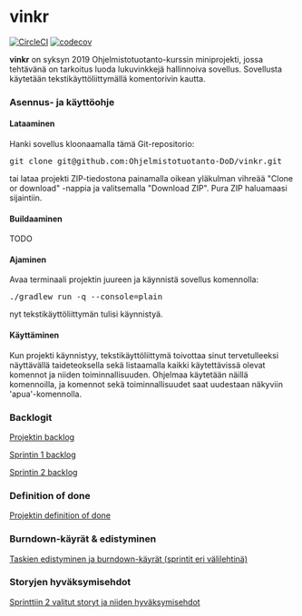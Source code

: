 # vinkr

[![CircleCI](https://circleci.com/gh/Ohjelmistotuotanto-DoD/vinkr.svg?style=svg)](https://circleci.com/gh/Ohjelmistotuotanto-DoD/vinkr)
[![codecov](https://codecov.io/gh/Ohjelmistotuotanto-DoD/vinkr/branch/master/graph/badge.svg)](https://codecov.io/gh/Ohjelmistotuotanto-DoD/vinkr)

**vinkr** on syksyn 2019 Ohjelmistotuotanto-kurssin miniprojekti, jossa tehtävänä on tarkoitus luoda lukuvinkkejä hallinnoiva sovellus. Sovellusta käytetään tekstikäyttöliittymällä komentorivin kautta.

### Asennus- ja käyttöohje

#### Lataaminen

Hanki sovellus kloonaamalla tämä Git-repositorio:
<pre>
git clone git@github.com:Ohjelmistotuotanto-DoD/vinkr.git
</pre>
tai lataa projekti ZIP-tiedostona painamalla oikean yläkulman vihreää "Clone or download" -nappia ja valitsemalla "Download ZIP". Pura ZIP haluamaasi sijaintiin.

#### Buildaaminen

TODO

#### Ajaminen

Avaa terminaali projektin juureen ja käynnistä sovellus komennolla:
<pre>
./gradlew run -q --console=plain
</pre>
nyt tekstikäyttöliittymän tulisi käynnistyä.

#### Käyttäminen

Kun projekti käynnistyy, tekstikäyttöliittymä toivottaa sinut tervetulleeksi näyttävällä taideteoksella sekä listaamalla kaikki käytettävissä olevat komennot ja niiden toiminnallisuuden. Ohjelmaa käytetään näillä komennoilla, ja komennot sekä toiminnallisuudet saat uudestaan näkyviin 'apua'-komennolla.

### Backlogit

[Projektin backlog](https://github.com/Ohjelmistotuotanto-DoD/vinkr/projects/2)

[Sprintin 1 backlog](https://github.com/Ohjelmistotuotanto-DoD/vinkr/projects/1)

[Sprintin 2 backlog](https://github.com/Ohjelmistotuotanto-DoD/vinkr/projects/3)

### Definition of done

[Projektin definition of done](https://github.com/Ohjelmistotuotanto-DoD/vinkr/blob/master/definitionOfDone.md)

### Burndown-käyrät & edistyminen

[Taskien edistyminen ja burndown-käyrät (sprintit eri välilehtinä)](https://docs.google.com/spreadsheets/d/1IaOlbvyjOnPDexS8vWC0Q_28GK2p_VH0qf8ubIVeSeo/edit?usp=sharing)

### Storyjen hyväksymisehdot

[Sprinttiin 2 valitut storyt ja niiden hyväksymisehdot](https://github.com/Ohjelmistotuotanto-DoD/vinkr/blob/master/hyvaksymiskriteerit.md)
